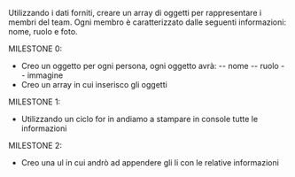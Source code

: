 Utilizzando i dati forniti, creare un array di oggetti per rappresentare i membri del team.
Ogni membro è caratterizzato dalle seguenti informazioni: nome, ruolo e foto.

MILESTONE 0:
<!-- Creare l’array di oggetti con le informazioni fornite. -->

- Creo un oggetto per ogni persona, ogni oggetto avrà:
    -- nome
    -- ruolo
    -- immagine
- Creo un array in cui inserisco gli oggetti

MILESTONE 1:
<!-- Stampare su console, per ogni membro del team, le informazioni di nome, ruolo e la stringa della foto -->

- Utilizzando un ciclo for in andiamo a stampare in console tutte le informazioni

MILESTONE 2:
<!-- Stampare le stesse informazioni su DOM sottoforma di stringhe -->

- Creo una ul in cui andrò ad appendere gli li con le relative informazioni
